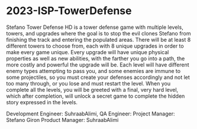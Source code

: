 # 2023-ISP-TowerDefense
Stefano Tower Defense HD is a tower defense game with multiple levels, towers, and upgrades where the goal is to stop the evil clones Stefano from finishing the track and entering the populated areas. There will be at least 8 different towers to choose from, each with 8 unique upgrades in order to make every game unique. Every upgrade will have unique physical properties as well as new abilities, with the farther you go into a path, the more costly and powerful the upgrade will be. Each level will have different enemy types attempting to pass you, and some enemies are immune to some projectiles, so you must create your defenses accordingly and not let too many through, or you lose and must restart the level. When you complete all the levels, you will be greeted with a final, very hard level, which after completion, will unlock a secret game to complete the hidden story expressed in the levels.

Development Engineer: SuhraabAlimi, 
QA Engineer:
Project Manager: Stefano Giron
Product Manager: SuhraabAlimi
